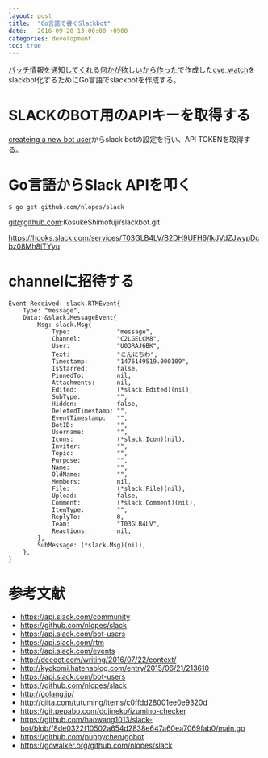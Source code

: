 ```yaml
---
layout: post
title:  "Go言語で書くSlackbot"
date:   2016-09-20 13:00:00 +0900
categories: development
toc: true
---
```


[パッチ情報を通知してくれる何かが欲しいから作った](https://kosukeshimofuji.jp/2016/08/01/cve-watch/)で作成した[cve_watch](https://github.com/KosukeShimofuji/cve_watch)をslackbot化するためにGo言語でslackbotを作成する。

# SLACKのBOT用のAPIキーを取得する

[createing a new bot user](https://my.slack.com/services/new/bot)からslack botの設定を行い、API TOKENを取得する。

# Go言語からSlack APIを叩く

```
$ go get github.com/nlopes/slack
```

git@github.com:KosukeShimofuji/slackbot.git

https://hooks.slack.com/services/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

# channelに招待する

```
Event Received: slack.RTMEvent{
    Type: "message",
    Data: &slack.MessageEvent{
        Msg: slack.Msg{
            Type:             "message",
            Channel:          "C2LGELCM8",
            User:             "U03RAJ6BK",
            Text:             "こんにちわ",
            Timestamp:        "1476149519.000109",
            IsStarred:        false,
            PinnedTo:         nil,
            Attachments:      nil,
            Edited:           (*slack.Edited)(nil),
            SubType:          "",
            Hidden:           false,
            DeletedTimestamp: "",
            EventTimestamp:   "",
            BotID:            "",
            Username:         "",
            Icons:            (*slack.Icon)(nil),
            Inviter:          "",
            Topic:            "",
            Purpose:          "",
            Name:             "",
            OldName:          "",
            Members:          nil,
            File:             (*slack.File)(nil),
            Upload:           false,
            Comment:          (*slack.Comment)(nil),
            ItemType:         "",
            ReplyTo:          0,
            Team:             "T03GLB4LV",
            Reactions:        nil,
        },
        SubMessage: (*slack.Msg)(nil),
    },
}
```

# 参考文献

 * https://api.slack.com/community
 * https://github.com/nlopes/slack
 * https://api.slack.com/bot-users
 * https://api.slack.com/rtm
 * https://api.slack.com/events
 * http://deeeet.com/writing/2016/07/22/context/
 * http://kyokomi.hatenablog.com/entry/2015/06/21/213610
 * https://api.slack.com/bot-users
 * https://github.com/nlopes/slack
 * http://golang.jp/
 * http://qiita.com/tutuming/items/c0ffdd28001ee0e9320d
 * https://git.pepabo.com/dojineko/izumino-checker
 * https://github.com/haowang1013/slack-bot/blob/f8de0322f10502a654d2838e647a60ea7069fab0/main.go 
 * https://github.com/puppychen/gobot
 * https://gowalker.org/github.com/nlopes/slack


